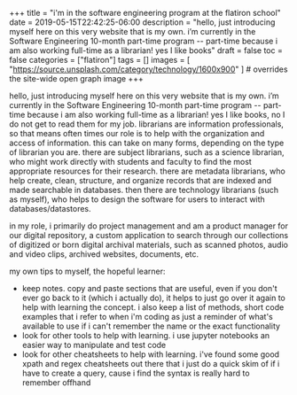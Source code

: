 +++
title = "i'm in the software engineering program at the flatiron school"
date = 2019-05-15T22:42:25-06:00
description = "hello, just introducing myself here on this very website that is my own. i’m currently in the Software Engineering 10-month part-time program -- part-time because i am also working full-time as a librarian! yes I like books"
draft = false
toc = false
categories = ["flatiron"]
tags = []
images = [
  "https://source.unsplash.com/category/technology/1600x900"
] # overrides the site-wide open graph image
+++

hello, just introducing myself here on this very website that is my own. i’m currently in the Software Engineering 10-month part-time program -- part-time because i am also working full-time as a librarian! yes I like books, no I do not get to read them for my job. librarians are information professionals, so that means often times our role is to help with the organization and access of information. this can take on many forms, depending on the type of librarian you are. there are subject librarians, such as a science librarian, who might work directly with students and faculty to find the most appropriate resources for their research. there are metadata librarians, who help create, clean, structure, and organize records that are indexed and made searchable in databases. then there are technology librarians (such as myself), who helps to design the software for users to interact with databases/datastores.

in my role, i primarily do project management and am a product manager for our digital repository, a custom application to search through our collections of digitized or born digital archival materials, such as scanned photos, audio and video clips, archived websites, documents, etc.

my own tips to myself, the hopeful learner:
- keep notes. copy and paste sections that are useful, even if you don't ever go back to it (which i actually do), it helps to just go over it again to help with learning the concept. i also keep a list of methods, short code examples that i refer to when i'm coding as just a reminder of what's available to use if i can't remember the name or the exact functionality
- look for other tools to help with learning. i use jupyter notebooks an easier way to manipulate and test code
- look for other cheatsheets to help with learning. i've found some good xpath and regex cheatsheets out there that i just do a quick skim of if i have to create a query, cause i find the syntax is really hard to remember offhand



<!--more-->


